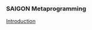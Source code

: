 ### SAIGON Metaprogramming

[ Introduction ](https://github.com/udexon/MetaProgrammingDummies/blob/master/_SAIGON/README.md)
